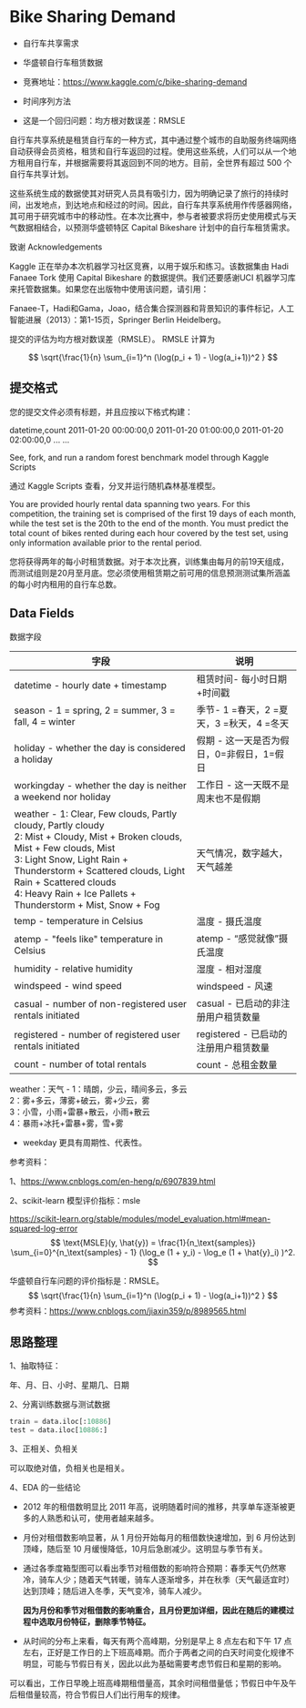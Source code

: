 # Bike Sharing Demand

+ 自行车共享需求

+ 华盛顿自行车租赁数据

+ 竞赛地址：https://www.kaggle.com/c/bike-sharing-demand

+ 时间序列方法

+ 这是一个回归问题：均方根对数误差：RMSLE

  


自行车共享系统是租赁自行车的一种方式，其中通过整个城市的自助服务终端网络自动获得会员资格，租赁和自行车返回的过程。使用这些系统，人们可以从一个地方租用自行车，并根据需要将其返回到不同的地方。目前，全世界有超过 500 个自行车共享计划。

这些系统生成的数据使其对研究人员具有吸引力，因为明确记录了旅行的持续时间，出发地点，到达地点和经过的时间。因此，自行车共享系统用作传感器网络，其可用于研究城市中的移动性。在本次比赛中，参与者被要求将历史使用模式与天气数据相结合，以预测华盛顿特区 Capital Bikeshare 计划中的自行车租赁需求。

致谢 Acknowledgements


Kaggle 正在举办本次机器学习社区竞赛，以用于娱乐和练习。该数据集由 Hadi Fanaee Tork 使用 Capital Bikeshare 的数据提供。我们还要感谢UCI 机器学习库来托管数据集。如果您在出版物中使用该问题，请引用：

Fanaee-T，Hadi和Gama，Joao，结合集合探测器和背景知识的事件标记，人工智能进展（2013）：第1-15页，Springer Berlin Heidelberg。

提交的评估为均方根对数误差（RMSLE）。 RMSLE 计算为

$$
\sqrt{\frac{1}{n} \sum_{i=1}^n (\log(p_i + 1) - \log(a_i+1))^2 }
$$

## 提交格式

您的提交文件必须有标题，并且应按以下格式构建：

datetime,count
2011-01-20 00:00:00,0
2011-01-20 01:00:00,0
2011-01-20 02:00:00,0
...
...

See, fork, and run a random forest benchmark model through Kaggle Scripts

通过 Kaggle Scripts 查看，分叉并运行随机森林基准模型。

You are provided hourly rental data spanning two years. For this competition, the training set is comprised of the first 19 days of each month, while the test set is the 20th to the end of the month. You must predict the total count of bikes rented during each hour covered by the test set, using only information available prior to the rental period.

您将获得两年的每小时租赁数据。对于本次比赛，训练集由每月的前19天组成，而测试组则是20月至月底。您必须使用租赁期之前可用的信息预测测试集所涵盖的每小时内租用的自行车总数。

## Data Fields 

数据字段

| 字段                                                         | 说明                                      |
| ------------------------------------------------------------ | ----------------------------------------- |
| datetime - hourly date + timestamp                           | 租赁时间- 每小时日期+时间戳               |
| season -  1 = spring, 2 = summer, 3 = fall, 4 = winter       | 季节-  1 =春天，2 =夏天，3 =秋天，4 =冬天 |
| holiday - whether the day is considered a holiday            | 假期 - 这一天是否为假日，0=非假日，1=假日 |
| workingday - whether the day is neither a weekend nor holiday | 工作日 - 这一天既不是周末也不是假期       |
| weather - 1: Clear, Few clouds, Partly cloudy, Partly cloudy <br/>2: Mist + Cloudy, Mist + Broken clouds, Mist + Few clouds, Mist <br/>3: Light Snow, Light Rain + Thunderstorm + Scattered clouds, Light Rain + Scattered clouds <br/>4: Heavy Rain + Ice Pallets + Thunderstorm + Mist, Snow + Fog | 天气情况，数字越大，天气越差<br>          |
| temp - temperature in Celsius                                | 温度 - 摄氏温度                           |
| atemp - "feels like" temperature in Celsius                  | atemp  - “感觉就像”摄氏温度               |
| humidity - relative humidity                                 | 湿度 - 相对湿度                           |
| windspeed - wind speed                                       | windspeed  - 风速                         |
| casual - number of non-registered user rentals initiated     | casual  - 已启动的非注册用户租赁数量      |
| registered - number of registered user rentals initiated     | registered  - 已启动的注册用户租赁数量    |
| count - number of total rentals                              | count  - 总租金数量                       |

weather：天气 -  1：晴朗，少云，晴间多云，多云<br/>2：雾+多云，薄雾+破云，雾+少云，雾<br/>3：小雪，小雨+雷暴+散云，小雨+散云<br/>4：暴雨+冰托+雷暴+雾，雪+雾



+ weekday 更具有周期性、代表性。



参考资料：

1、https://www.cnblogs.com/en-heng/p/6907839.html

2、scikit-learn 模型评价指标：msle

https://scikit-learn.org/stable/modules/model_evaluation.html#mean-squared-log-error
$$
\text{MSLE}(y, \hat{y}) = \frac{1}{n_\text{samples}} \sum_{i=0}^{n_\text{samples} - 1} (\log_e (1 + y_i) - \log_e (1 + \hat{y}_i) )^2.
$$


华盛顿自行车问题的评价指标是：RMSLE。
$$
\sqrt{\frac{1}{n} \sum_{i=1}^n (\log(p_i + 1) - \log(a_i+1))^2 }
$$
参考资料：https://www.cnblogs.com/jiaxin359/p/8989565.html





## 思路整理

1、抽取特征：

年、月、日、小时、星期几、日期

2、分离训练数据与测试数据

```python
train = data.iloc[:10886]
test = data.iloc[10886:]
```

3、正相关、负相关

可以取绝对值，负相关也是相关。

4、EDA 的一些结论

+ 2012 年的租借数明显比 2011 年高，说明随着时间的推移，共享单车逐渐被更多的人熟悉和认可，使用者越来越多。

+ 月份对租借数影响显著，从 1 月份开始每月的租借数快速增加，到 6 月份达到顶峰，随后至 10 月缓慢降低，10月后急剧减少。这明显与季节有关。

+ 通过各季度箱型图可以看出季节对租借数的影响符合预期：春季天气仍然寒冷，骑车人少；随着天气转暖，骑车人逐渐增多，并在秋季（天气最适宜时）达到顶峰；随后进入冬季，天气变冷，骑车人减少。

  **因为月份和季节对租借数的影响重合，且月份更加详细，因此在随后的建模过程中选取月份特征，删除季节特征。**

+ 从时间的分布上来看，每天有两个高峰期，分别是早上 8 点左右和下午 17 点左右，正好是工作日的上下班高峰期。而介于两者之间的白天时间变化规律不明显，可能与节假日有关，因此以此为基础需要考虑节假日和星期的影响。



可以看出，工作日早晚上班高峰期租借量高，其余时间租借量低；节假日中午及午后租借量较高，符合节假日人们出行用车的规律。